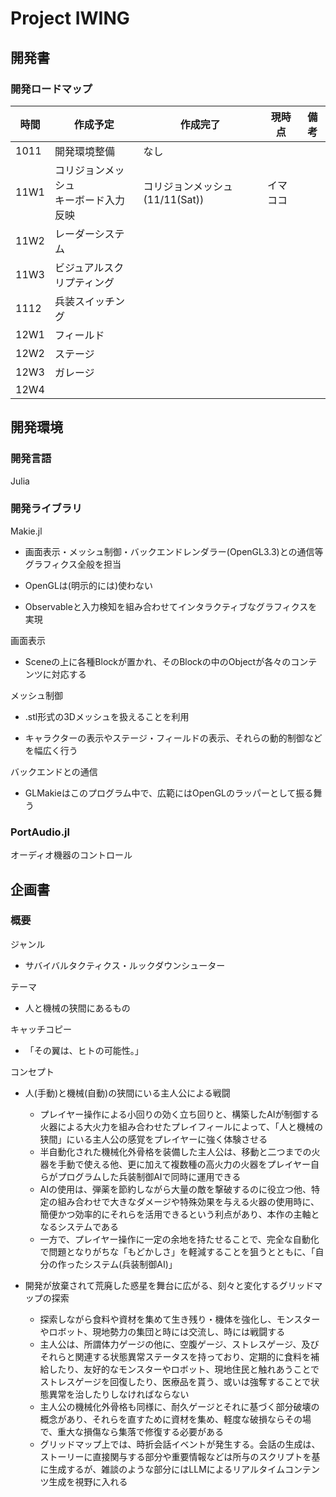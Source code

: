 # Project IWING

## 開発書

### 開発ロードマップ

| 時間 | 作成予定 | 作成完了 | 現時点 |備考|
|----|----|----|----|----|
|1011|開発環境整備|なし|||
|11W1|コリジョンメッシュ<br>キーボード入力反映|コリジョンメッシュ (11/11(Sat))|イマココ||
|11W2|レーダーシステム||||
|11W3|ビジュアルスクリプティング||||
|1112|兵装スイッチング||||
|12W1|フィールド||||
|12W2|ステージ||||
|12W3|ガレージ||||
|12W4|||||

## 開発環境

### 開発言語

Julia

### 開発ライブラリ

Makie.jl

- 画面表示・メッシュ制御・バックエンドレンダラー(OpenGL3.3)との通信等グラフィクス全般を担当

- OpenGLは(明示的には)使わない

- Observableと入力検知を組み合わせてインタラクティブなグラフィクスを実現

画面表示

- Sceneの上に各種Blockが置かれ、そのBlockの中のObjectが各々のコンテンツに対応する

メッシュ制御

- .stl形式の3Dメッシュを扱えることを利用

- キャラクターの表示やステージ・フィールドの表示、それらの動的制御などを幅広く行う

バックエンドとの通信

- GLMakieはこのプログラム中で、広範にはOpenGLのラッパーとして振る舞う

### PortAudio.jl

オーディオ機器のコントロール
  
## 企画書

### 概要

ジャンル

- サバイバルタクティクス・ルックダウンシューター

テーマ

- 人と機械の狭間にあるもの

キャッチコピー

- 「その翼は、ヒトの可能性。」

コンセプト

- 人(手動)と機械(自動)の狭間にいる主人公による戦闘

  - プレイヤー操作による小回りの効く立ち回りと、構築したAIが制御する火器による大火力を組み合わせたプレイフィールによって、「人と機械の狭間」にいる主人公の感覚をプレイヤーに強く体験させる
  - 半自動化された機械化外骨格を装備した主人公は、移動と二つまでの火器を手動で使える他、更に加えて複数種の高火力の火器をプレイヤー自らがプログラムした兵装制御AIで同時に運用できる
  - AIの使用は、弾薬を節約しながら大量の敵を撃破するのに役立つ他、特定の組み合わせで大きなダメージや特殊効果を与える火器の使用時に、簡便かつ効率的にそれらを活用できるという利点があり、本作の主軸となるシステムである
  - 一方で、プレイヤー操作に一定の余地を持たせることで、完全な自動化で問題となりがちな「もどかしさ」を軽減することを狙うとともに、「自分の作ったシステム(兵装制御AI)」
- 開発が放棄されて荒廃した惑星を舞台に広がる、刻々と変化するグリッドマップの探索
  - 探索しながら食料や資材を集めて生き残り・機体を強化し、モンスターやロボット、現地勢力の集団と時には交流し、時には戦闘する
  - 主人公は、所謂体力ゲージの他に、空腹ゲージ、ストレスゲージ、及びそれらと関連する状態異常ステータスを持っており、定期的に食料を補給したり、友好的なモンスターやロボット、現地住民と触れあうことでストレスゲージを回復したり、医療品を貰う、或いは強奪することで状態異常を治したりしなければならない
  - 主人公の機械化外骨格も同様に、耐久ゲージとそれに基づく部分破壊の概念があり、それらを直すために資材を集め、軽度な破損ならその場で、重大な損傷なら集落で修復する必要がある
  - グリッドマップ上では、時折会話イベントが発生する。会話の生成は、ストーリーに直接関与する部分や重要情報などは所与のスクリプトを基に生成するが、雑談のような部分にはLLMによるリアルタイムコンテンツ生成を視野に入れる
